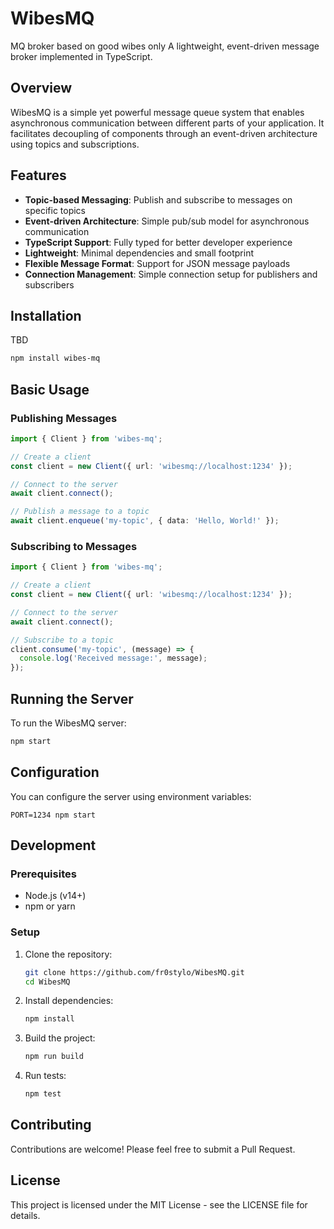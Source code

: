 # WibesMQ

MQ broker based on good wibes only
A lightweight, event-driven message broker implemented in TypeScript.

## Overview

WibesMQ is a simple yet powerful message queue system that enables asynchronous communication between different parts of your application. It facilitates decoupling of components through an event-driven architecture using topics and subscriptions.

## Features

- **Topic-based Messaging**: Publish and subscribe to messages on specific topics
- **Event-driven Architecture**: Simple pub/sub model for asynchronous communication
- **TypeScript Support**: Fully typed for better developer experience
- **Lightweight**: Minimal dependencies and small footprint
- **Flexible Message Format**: Support for JSON message payloads
- **Connection Management**: Simple connection setup for publishers and subscribers

## Installation

TBD
```bash
npm install wibes-mq
```

## Basic Usage

### Publishing Messages

```typescript
import { Client } from 'wibes-mq';

// Create a client
const client = new Client({ url: 'wibesmq://localhost:1234' });

// Connect to the server
await client.connect();

// Publish a message to a topic
await client.enqueue('my-topic', { data: 'Hello, World!' });
```

### Subscribing to Messages

```typescript
import { Client } from 'wibes-mq';

// Create a client
const client = new Client({ url: 'wibesmq://localhost:1234' });

// Connect to the server
await client.connect();

// Subscribe to a topic
client.consume('my-topic', (message) => {
  console.log('Received message:', message);
});
```

## Running the Server

To run the WibesMQ server:

```bash
npm start
```

## Configuration

You can configure the server using environment variables:

```
PORT=1234 npm start
```

## Development

### Prerequisites

- Node.js (v14+)
- npm or yarn

### Setup

1. Clone the repository:

   ```bash
   git clone https://github.com/fr0stylo/WibesMQ.git
   cd WibesMQ
   ```

2. Install dependencies:

   ```bash
   npm install
   ```

3. Build the project:

   ```bash
   npm run build
   ```

4. Run tests:
   ```bash
   npm test
   ```

## Contributing

Contributions are welcome! Please feel free to submit a Pull Request.

## License

This project is licensed under the MIT License - see the LICENSE file for details.
